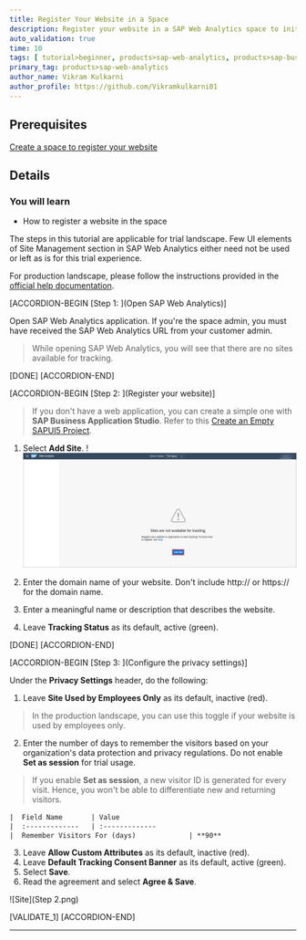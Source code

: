 ```yaml
---
title: Register Your Website in a Space
description: Register your website in a SAP Web Analytics space to initiate usage tracking.
auto_validation: true
time: 10
tags: [ tutorial>beginner, products>sap-web-analytics, products>sap-business-technology-platform]
primary_tag: products>sap-web-analytics
author_name: Vikram Kulkarni
author_profile: https://github.com/Vikramkulkarni01
---
```


## Prerequisites
[Create a space to register your website](cp-webanalytics-create-space)


## Details
### You will learn
  - How to register a website in the space


The steps in this tutorial are applicable for trial landscape. Few UI elements of Site Management section in SAP Web Analytics either need not be used or left as is for this trial experience.

For production landscape, please follow the instructions provided in the [official help documentation](https://help.sap.com/viewer/e342b49c78c74d4e8ebc00700a791aee/Cloud/en-US/c4b6a7d7a9fe43dc9c9774a1a7151acf.html).

[ACCORDION-BEGIN [Step 1: ](Open SAP Web Analytics)]

Open SAP Web Analytics application. If you're the space admin, you must have received the SAP Web Analytics URL from your customer admin.

>While opening SAP Web Analytics, you will see that there are no sites available for tracking.

[DONE]
[ACCORDION-END]

[ACCORDION-BEGIN [Step 2: ](Register your website)]

> If you don't have a web application, you can create a simple one with **SAP Business Application Studio**. Refer to this [Create an Empty SAPUI5 Project](sapui5-101-create-project).

1. Select **Add Site**.
    !![AddSite](AddSite.png)

2. Enter the domain name of your website. Don't include http:// or https:// for the domain name.
3. Enter a meaningful name or description that describes the website.
4. Leave **Tracking Status** as its default, active (green).

[DONE]
[ACCORDION-END]

[ACCORDION-BEGIN [Step 3: ](Configure the privacy settings)]

Under the **Privacy Settings** header, do the following:

1. Leave **Site Used by Employees Only** as its default, inactive (red).
> In the production landscape, you can use this toggle if your website is used by employees only.

2. Enter the number of days to remember the visitors based on your organization's data protection and privacy regulations. Do not enable **Set as session** for trial usage.
>If you enable **Set as session**, a new visitor ID is generated for every visit. Hence, you won't be able to differentiate new and returning visitors.

    |  Field Name       | Value
    |  :-------------   | :-------------
    |  Remember Visitors For (days)             | **90**

3. Leave **Allow Custom Attributes** as its default, inactive (red).
4. Leave **Default Tracking Consent Banner** as its default, active (green).
5. Select **Save**.
6. Read the agreement and select **Agree & Save**.

![Site](Step 2.png)


[VALIDATE_1]
[ACCORDION-END]


---
